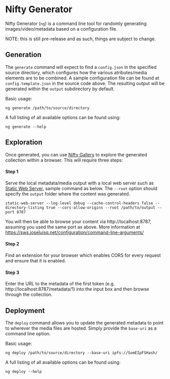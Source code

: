 # Nifty Generator

Nifty Generator (`ng`) is a command line tool for randomly generating images/video/metadata based on a configuration file.

NOTE: this is still pre-release and as such, things are subject to change. 

## Generation
   
The `generate` command will expect to find a `config.json` in the specified source directory, which configures how the various atributes/media elements are to be combined. A sample configuration file can be found at `config.template.json` in the source code above. The resulting output will be generated within the `output` subdirectory by default.

Basic usage:
    
    ng generate /path/to/source/directory

A full listing of all available options can be found using:

    ng generate --help

##  Exploration
Once generated, you can use [Nifty Gallery](https://niftygallery.evilrobot.industries) to explore the generated collection within a browser. This will require three steps:

#### Step 1
Serve the local metadata/media output with a local web server such as [Static Web Server](https://sws.joseluisq.net), sample command as below. The `--root` option should specify the `output` folder where the content was generated. 

    static-web-server --log-level debug --cache-control-headers false --directory-listing true --cors-allow-origins --root /path/to/output --port 8787

You will then be able to browse your content via http://localhost:8787, assuming you used the same port as above. More information at https://sws.joseluisq.net/configuration/command-line-arguments/

#### Step 2
Find an extension for your browser which enables CORS for every request and ensure that it is enabled.

#### Step 3
Enter the URL to the metadata of the first token (e.g. http://localhost:8787/metadata/1) into the input box and then browse through the collection.

## Deployment

The `deploy` command allows you to update the generated metadata to point to wherever the media files are hosted. Simply provide the `base-uri` as a command line option.

Basic usage:
    
    ng deploy /path/to/source/directory --base-uri ipfs://SomEIpFSHash/ 
    
A full listing of all available options can be found using:

    ng deploy --help
